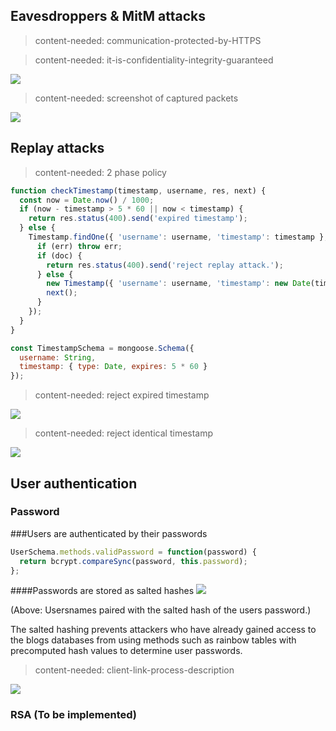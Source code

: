 ## Eavesdroppers & MitM attacks

> content-needed: communication-protected-by-HTTPS


<!-- more -->

> content-needed: it-is-confidentiality-integrity-guaranteed


![](https://dl.dropboxusercontent.com/s/y0c3fcd5gwfvwun/Screenshot%202016-05-02%2023.00.07.png)

> content-needed: screenshot of captured packets

![](https://dl.dropboxusercontent.com/s/56ye2oql9hx94wl/Screenshot%202016-05-03%2012.54.03.png?dl=0)

## Replay attacks

> content-needed: 2 phase policy


```js
function checkTimestamp(timestamp, username, res, next) {
  const now = Date.now() / 1000;
  if (now - timestamp > 5 * 60 || now < timestamp) {
    return res.status(400).send('expired timestamp');
  } else {
    Timestamp.findOne({ 'username': username, 'timestamp': timestamp }, (err, doc) => {
      if (err) throw err;
      if (doc) {
        return res.status(400).send('reject replay attack.');
      } else {
        new Timestamp({ 'username': username, 'timestamp': new Date(timestamp * 1000) }).save();
        next();
      }
    });
  }
}
```

```js
const TimestampSchema = mongoose.Schema({
  username: String,
  timestamp: { type: Date, expires: 5 * 60 }
});
```

> content-needed: reject expired timestamp


![](https://dl.dropboxusercontent.com/s/ik6n9hozf80zpkn/Screenshot%202016-05-02%2023.56.56.png?dl=0)


> content-needed: reject identical timestamp


![](https://dl.dropboxusercontent.com/s/xfnrqg0t6pn173v/reject-identical-timestamp.png?dl=0)

## User authentication
### Password

###Users are authenticated by their passwords

```js
UserSchema.methods.validPassword = function(password) {
  return bcrypt.compareSync(password, this.password);
};
```

####Passwords are stored as salted hashes
![](https://dl.dropboxusercontent.com/s/js088uy7njx15wc/Screenshot%202016-05-02%2023.15.06.png)

(Above: Usersnames paired with the salted hash of the users password.)

The salted hashing prevents attackers who have already gained access to the blogs databases from using methods such as rainbow tables with precomputed hash values to determine user passwords.

> content-needed: client-link-process-description


![](https://dl.dropboxusercontent.com/s/b3gnymheopmlsg6/client-communications.png)


### RSA (To be implemented)
